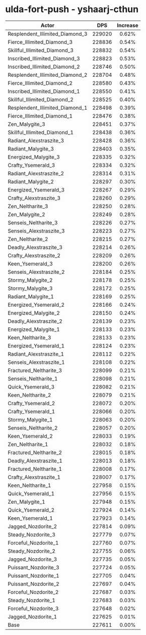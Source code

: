 # ulda-fort-push - yshaarj-cthun
| Actor | DPS | Increase |
|---|:---:|:---:|
|Resplendent_Illimited_Diamond_3|229020|0.62%|
|Fierce_Illimited_Diamond_3|228836|0.54%|
|Skillful_Illimited_Diamond_3|228832|0.54%|
|Inscribed_Illimited_Diamond_3|228823|0.53%|
|Inscribed_Illimited_Diamond_2|228746|0.50%|
|Resplendent_Illimited_Diamond_2|228704|0.48%|
|Fierce_Illimited_Diamond_2|228580|0.43%|
|Inscribed_Illimited_Diamond_1|228550|0.41%|
|Skillful_Illimited_Diamond_2|228525|0.40%|
|Resplendent_Illimited_Diamond_1|228498|0.39%|
|Fierce_Illimited_Diamond_1|228476|0.38%|
|Zen_Malygite_3|228451|0.37%|
|Skillful_Illimited_Diamond_1|228438|0.36%|
|Radiant_Alexstraszite_3|228428|0.36%|
|Radiant_Malygite_3|228403|0.35%|
|Energized_Malygite_3|228335|0.32%|
|Crafty_Ysemerald_3|228334|0.32%|
|Radiant_Alexstraszite_2|228314|0.31%|
|Radiant_Malygite_2|228297|0.30%|
|Energized_Ysemerald_3|228267|0.29%|
|Crafty_Alexstraszite_3|228260|0.29%|
|Zen_Neltharite_3|228250|0.28%|
|Zen_Malygite_2|228249|0.28%|
|Senseis_Neltharite_3|228226|0.27%|
|Senseis_Alexstraszite_3|228223|0.27%|
|Zen_Neltharite_2|228215|0.27%|
|Deadly_Alexstraszite_3|228214|0.26%|
|Crafty_Alexstraszite_2|228209|0.26%|
|Keen_Ysemerald_3|228200|0.26%|
|Senseis_Alexstraszite_2|228184|0.25%|
|Stormy_Malygite_2|228178|0.25%|
|Stormy_Malygite_3|228172|0.25%|
|Radiant_Malygite_1|228169|0.25%|
|Energized_Ysemerald_2|228166|0.24%|
|Energized_Malygite_2|228150|0.24%|
|Deadly_Alexstraszite_2|228139|0.23%|
|Energized_Malygite_1|228133|0.23%|
|Keen_Neltharite_3|228133|0.23%|
|Energized_Ysemerald_1|228124|0.23%|
|Radiant_Alexstraszite_1|228112|0.22%|
|Senseis_Alexstraszite_1|228108|0.22%|
|Fractured_Neltharite_3|228099|0.21%|
|Senseis_Neltharite_1|228098|0.21%|
|Quick_Ysemerald_3|228082|0.21%|
|Keen_Neltharite_2|228079|0.21%|
|Crafty_Ysemerald_2|228072|0.20%|
|Crafty_Ysemerald_1|228066|0.20%|
|Stormy_Malygite_1|228063|0.20%|
|Senseis_Neltharite_2|228057|0.20%|
|Keen_Ysemerald_2|228033|0.19%|
|Zen_Neltharite_1|228032|0.18%|
|Fractured_Neltharite_2|228015|0.18%|
|Deadly_Alexstraszite_1|228013|0.18%|
|Fractured_Neltharite_1|228008|0.17%|
|Crafty_Alexstraszite_1|228007|0.17%|
|Keen_Neltharite_1|227958|0.15%|
|Quick_Ysemerald_1|227956|0.15%|
|Zen_Malygite_1|227948|0.15%|
|Quick_Ysemerald_2|227924|0.14%|
|Keen_Ysemerald_1|227923|0.14%|
|Jagged_Nozdorite_2|227814|0.09%|
|Steady_Nozdorite_3|227779|0.07%|
|Forceful_Nozdorite_1|227760|0.07%|
|Steady_Nozdorite_2|227755|0.06%|
|Jagged_Nozdorite_3|227735|0.05%|
|Puissant_Nozdorite_3|227724|0.05%|
|Puissant_Nozdorite_1|227705|0.04%|
|Puissant_Nozdorite_2|227697|0.04%|
|Forceful_Nozdorite_2|227687|0.03%|
|Steady_Nozdorite_1|227683|0.03%|
|Forceful_Nozdorite_3|227648|0.02%|
|Jagged_Nozdorite_1|227625|0.01%|
|Base|227611|0.00%|
